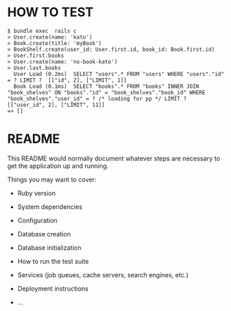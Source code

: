 # HOW TO TEST

```
$ bundle exec  rails c
> User.create(name: 'kato')
> Book.create(title: 'myBook')
> BookShelf.create(user_id: User.first.id, book_id: Book.first.id)
> User.first.books
> User.create(name: 'no-book-kato')
> User.last.books
  User Load (0.2ms)  SELECT "users".* FROM "users" WHERE "users"."id" = ? LIMIT ?  [["id", 2], ["LIMIT", 1]]
  Book Load (0.1ms)  SELECT "books".* FROM "books" INNER JOIN "book_shelves" ON "books"."id" = "book_shelves"."book_id" WHERE "book_shelves"."user_id" = ? /* loading for pp */ LIMIT ?  [["user_id", 2], ["LIMIT", 11]]
=> []
```

# README

This README would normally document whatever steps are necessary to get the
application up and running.

Things you may want to cover:

* Ruby version

* System dependencies

* Configuration

* Database creation

* Database initialization

* How to run the test suite

* Services (job queues, cache servers, search engines, etc.)

* Deployment instructions

* ...

